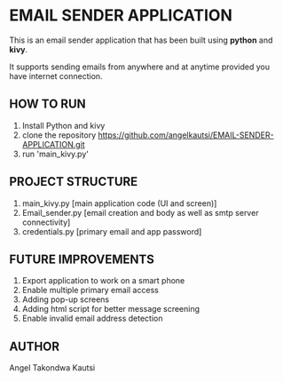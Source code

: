 # EMAIL SENDER APPLICATION

This is an email sender application that has been built using **python** and **kivy**.

It supports sending emails from anywhere and at anytime provided you have internet connection.

## HOW TO RUN
1. Install Python and kivy
2. clone the repository https://github.com/angelkautsi/EMAIL-SENDER-APPLICATION.git
3. run 'main_kivy.py'

## PROJECT STRUCTURE
1. main_kivy.py [main application code (UI and screen)]
2. Email_sender.py [email creation and body as well as smtp server connectivity]
3. credentials.py [primary email and app password]

## FUTURE IMPROVEMENTS
1. Export application to work on a smart phone
2. Enable multiple primary email access
3. Adding pop-up screens
4. Adding html script for better message screening
5. Enable invalid email address detection

## AUTHOR
Angel Takondwa Kautsi
